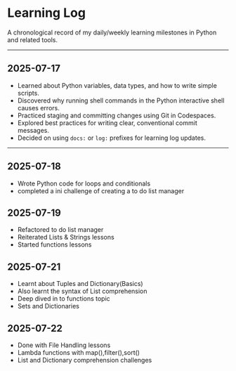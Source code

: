 # Learning Log

A chronological record of my daily/weekly learning milestones in Python and related tools.

---

## 2025-07-17

- Learned about Python variables, data types, and how to write simple scripts.
- Discovered why running shell commands in the Python interactive shell causes errors.
- Practiced staging and committing changes using Git in Codespaces.
- Explored best practices for writing clear, conventional commit messages.
- Decided on using `docs:` or `log:` prefixes for learning log updates.

---

## 2025-07-18

- Wrote Python code for loops and conditionals
- completed a ini challenge of creating a to do list manager

## 2025-07-19

- Refactored to do list manager
- Reiterated Lists & Strings lessons
- Started functions lessons

## 2025-07-21
- Learnt about Tuples and Dictionary(Basics)
- Also learnt the syntax of List comprehension
- Deep dived in to functions topic
- Sets and Dictionaries

## 2025-07-22
- Done with File Handling lessons
- Lambda functions with map(),filter(),sort()
- List and Dictionary comprehension challenges